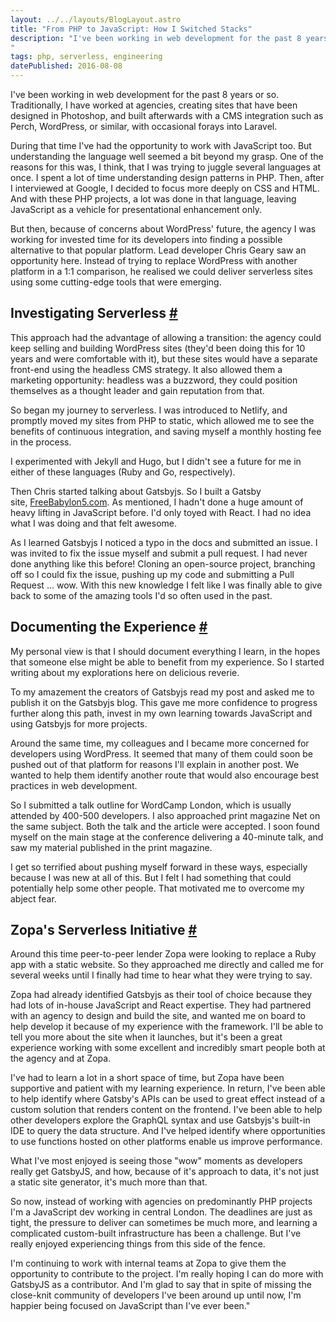 ```yaml
---
layout: ../../layouts/BlogLayout.astro
title: "From PHP to JavaScript: How I Switched Stacks"
description: "I've been working in web development for the past 8 years or so. Traditionally, I have worked at agencies, creating sites that have been designed in Photoshop, and built afterwards with a CMS integration such as Perch, WordPress, or similar, with occasional forays into Laravel.
"
tags: php, serverless, engineering
datePublished: 2016-08-08
---
```

I've been working in web development for the past 8 years or so. Traditionally, I have worked at agencies, creating sites that have been designed in Photoshop, and built afterwards with a CMS integration such as Perch, WordPress, or similar, with occasional forays into Laravel.

During that time I've had the opportunity to work with JavaScript too. But understanding the language well seemed a bit beyond my grasp. One of the reasons for this was, I think, that I was trying to juggle several languages at once. I spent a lot of time understanding design patterns in PHP. Then, after I interviewed at Google, I decided to focus more deeply on CSS and HTML. And with these PHP projects, a lot was done in that language, leaving JavaScript as a vehicle for presentational enhancement only.

But then, because of concerns about WordPress' future, the agency I was working for invested time for its developers into finding a possible alternative to that popular platform. Lead developer Chris Geary saw an opportunity here. Instead of trying to replace WordPress with another platform in a 1:1 comparison, he realised we could deliver serverless sites using some cutting-edge tools that were emerging.

## Investigating Serverless [#](https://deliciousreverie.co.uk/posts/php-to-javascript-how-i-switched-stacks/#investigating-serverless)

This approach had the advantage of allowing a transition: the agency could keep selling and building WordPress sites (they'd been doing this for 10 years and were comfortable with it), but these sites would have a separate front-end using the headless CMS strategy. It also allowed them a marketing opportunity: headless was a buzzword, they could position themselves as a thought leader and gain reputation from that.

So began my journey to serverless. I was introduced to Netlify, and promptly moved my sites from PHP to static, which allowed me to see the benefits of continuous integration, and saving myself a monthly hosting fee in the process.

I experimented with Jekyll and Hugo, but I didn't see a future for me in either of these languages (Ruby and Go, respectively).

Then Chris started talking about Gatsbyjs. So I built a Gatsby site, [FreeBabylon5.com](http://freebabylon5.com/). As mentioned, I hadn't done a huge amount of heavy lifting in JavaScript before. I'd only toyed with React. I had no idea what I was doing and that felt awesome.

As I learned Gatsbyjs I noticed a typo in the docs and submitted an issue. I was invited to fix the issue myself and submit a pull request. I had never done anything like this before! Cloning an open-source project, branching off so I could fix the issue, pushing up my code and submitting a Pull Request ... wow. With this new knowledge I felt like I was finally able to give back to some of the amazing tools I'd so often used in the past.

## Documenting the Experience [#](https://deliciousreverie.co.uk/posts/php-to-javascript-how-i-switched-stacks/#documenting-the-experience)

My personal view is that I should document everything I learn, in the hopes that someone else might be able to benefit from my experience. So I started writing about my explorations here on delicious reverie.

To my amazement the creators of Gatsbyjs read my post and asked me to publish it on the Gatsbyjs blog. This gave me more confidence to progress further along this path, invest in my own learning towards JavaScript and using Gatsbyjs for more projects.

Around the same time, my colleagues and I became more concerned for developers using WordPress. It seemed that many of them could soon be pushed out of that platform for reasons I'll explain in another post. We wanted to help them identify another route that would also encourage best practices in web development.

So I submitted a talk outline for WordCamp London, which is usually attended by 400-500 developers. I also approached print magazine Net on the same subject. Both the talk and the article were accepted. I soon found myself on the main stage at the conference delivering a 40-minute talk, and saw my material published in the print magazine.

I get so terrified about pushing myself forward in these ways, especially because I was new at all of this. But I felt I had something that could potentially help some other people. That motivated me to overcome my abject fear.

## Zopa's Serverless Initiative [#](https://deliciousreverie.co.uk/posts/php-to-javascript-how-i-switched-stacks/#zopa's-serverless-initiative)

Around this time peer-to-peer lender Zopa were looking to replace a Ruby app with a static website. So they approached me directly and called me for several weeks until I finally had time to hear what they were trying to say.

Zopa had already identified Gatsbyjs as their tool of choice because they had lots of in-house JavaScript and React expertise. They had partnered with an agency to design and build the site, and wanted me on board to help develop it because of my experience with the framework. I'll be able to tell you more about the site when it launches, but it's been a great experience working with some excellent and incredibly smart people both at the agency and at Zopa.

I've had to learn a lot in a short space of time, but Zopa have been supportive and patient with my learning experience. In return, I've been able to help identify where Gatsby's APIs can be used to great effect instead of a custom solution that renders content on the frontend. I've been able to help other developers explore the GraphQL syntax and use Gatsbyjs's built-in IDE to query the data structure. And I've helped identify where opportunities to use functions hosted on other platforms enable us improve performance.

What I've most enjoyed is seeing those "wow" moments as developers really get GatsbyJS, and how, because of it's approach to data, it's not just a static site generator, it's much more than that.

So now, instead of working with agencies on predominantly PHP projects I'm a JavaScript dev working in central London. The deadlines are just as tight, the pressure to deliver can sometimes be much more, and learning a complicated custom-built infrastructure has been a challenge. But I've really enjoyed experiencing things from this side of the fence.

I'm continuing to work with internal teams at Zopa to give them the opportunity to contribute to the project. I'm really hoping I can do more with GatsbyJS as a contributor. And I'm glad to say that in spite of missing the close-knit community of developers I've been around up until now, I'm happier being focused on JavaScript than I've ever been."